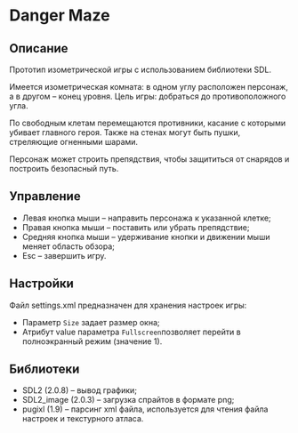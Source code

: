 # Danger Maze

## Описание

Прототип изометрической игры с использованием библиотеки SDL.

Имеется изометрическая комната: в одном углу расположен персонаж, а в другом – конец уровня. Цель игры: добраться до противоположного угла. 

По свободным клетам перемещаются противники, касание с которыми убивает главного героя. Также на стенах могут быть пушки, стреляющие огненными шарами.

Персонаж может строить препядствия, чтобы защититься от снарядов и построить безопасный путь.

## Управление

- Левая кнопка мыши – направить персонажа к указанной клетке;
- Правая кнопка мыши – поставить или убрать препядствие;
- Средняя кнопка мыши – удерживание кнопки и движении мыши меняет область обзора;
- Esc – завершить игру.

## Настройки

Файл settings.xml предназначен для хранения настроек игры:
- Параметр ```Size``` задает размер окна;
- Атрибут value параметра ```Fullscreen```позволяет перейти в полноэкранный режим (значение 1).

## Библиотеки
- SDL2 (2.0.8) – вывод графики;
- SDL2_image (2.0.3) – загрузка спрайтов в формате png;
- pugixl (1.9) – парсинг xml файла, используется для чтения файла настроек и текстурного атласа.

